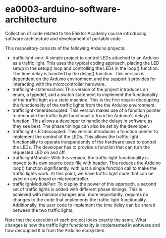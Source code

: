 # ea0003-arduino-software-architecture
Collection of code related to the Elektor Academy course introducing software architecture and development of portable code.

This respository consists of the following Arduino projects:
* trafficlight-one: A simple project to control LEDs attached to an Arduino as a traffic light. This uses the typical coding approach, placing the LED setup in the setup() loop and controlling the LEDs in the loop() function. The time delay is handled by the delay() function. This version is dependent on the Arduino environment and the support it provides for interacting with the microcontroller hardware.
* trafficlight-statemachine: This version of the project introduces an enum, a typedef, and a switch statement to implement the functionality of the traffic light as a state machine. This is the first step in decoupling the functionality of the traffic lights from the the Arduino environment.
* trafficlight-timerdecoupled: This version makes use of a function pointer to decouple the traffic light functionality from the Arduino's delay() function. This allows a developer to handle the delays in software as they see best. The phase timings can also be set by the developer.
* trafficlight-LEDdecoupled: This version introduces a function pointer to implement the control of the LEDs. This allows the traffic light functionality to operate independently of the hardware used to control the LEDs. The developer has to provide a function that can turn the requested LED on and off.
* trafficlightModule: With this version, the traffic light functionality is moved to its own source code file with header. This reduces the Arduino loop() function significantly, with just a single function call to make the traffic lights work. At this point, we have traffic light code that can be used on any board or microcontroller.
* trafficlighModulePair: To display the power of this approach, a second set of traffic lights is added with different phase timings. This is achieved with minimal changes and, more importantly, requires no changes to the code that implements the traffic light functionality. Additionally, the user code to implement the time delay can be shared between the two traffic lights.

Note that the execution of each project looks exactly the same. What changes is how the traffic light functionality is implemented in software and how decoupled it is from the Arduino ecosystem.
